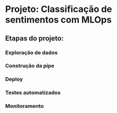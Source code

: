 # Projeto: Classificação de sentimentos com MLOps

## Etapas do projeto:

### Exploração de dados

### Construção da pipe

### Deploy

### Testes automatizados

### Monitoramento

